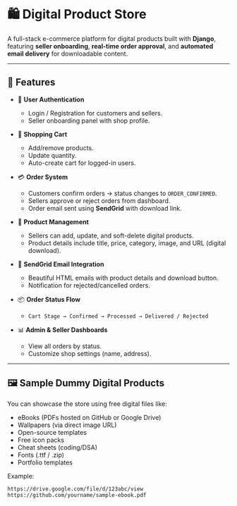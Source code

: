 
# 🛍️ Digital Product Store

A full-stack e-commerce platform for digital products built with **Django**, featuring **seller onboarding**, **real-time order approval**, and **automated email delivery** for downloadable content.

---

## 🚀 Features

- 🔐 **User Authentication**
  - Login / Registration for customers and sellers.
  - Seller onboarding panel with shop profile.

- 🛒 **Shopping Cart**
  - Add/remove products.
  - Update quantity.
  - Auto-create cart for logged-in users.

- 💳 **Order System**
  - Customers confirm orders → status changes to `ORDER_CONFIRMED`.
  - Sellers approve or reject orders from dashboard.
  - Order email sent using **SendGrid** with download link.

- 📁 **Product Management**
  - Sellers can add, update, and soft-delete digital products.
  - Product details include title, price, category, image, and URL (digital download).

- 📧 **SendGrid Email Integration**
  - Beautiful HTML emails with product details and download button.
  - Notification for rejected/cancelled orders.

- 📦 **Order Status Flow**
  - `Cart Stage → Confirmed → Processed → Delivered / Rejected`

- 📊 **Admin & Seller Dashboards**
  - View all orders by status.
  - Customize shop settings (name, address).

---

## 🖼️ Sample Dummy Digital Products

You can showcase the store using free digital files like:
- eBooks (PDFs hosted on GitHub or Google Drive)
- Wallpapers (via direct image URL)
- Open-source templates
- Free icon packs
- Cheat sheets (coding/DSA)
- Fonts (.ttf / .zip)
- Portfolio templates

Example:
```txt
https://drive.google.com/file/d/123abc/view
https://github.com/yourname/sample-ebook.pdf
